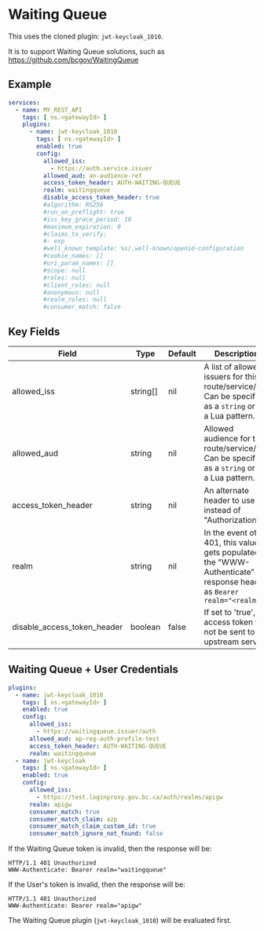 # Waiting Queue

This uses the cloned plugin: `jwt-keycloak_1010`.

It is to support Waiting Queue solutions, such as https://github.com/bcgov/WaitingQueue

## Example

```yaml
services:
  - name: MY_REST_API
    tags: [ ns.<gatewayId> ]
    plugins:
      - name: jwt-keycloak_1010
        tags: [ ns.<gatewayId> ]
        enabled: true
        config:
          allowed_iss:
            - https://auth.service.issuer
          allowed_aud: an-audience-ref
          access_token_header: AUTH-WAITING-QUEUE
          realm: waitingqueue
          disable_access_token_header: true
          #algorithm: RS256
          #run_on_preflight: true
          #iss_key_grace_period: 10
          #maximum_expiration: 0
          #claims_to_verify:
          #- exp
          #well_known_template: %s/.well-known/openid-configuration
          #cookie_names: []
          #uri_param_names: []
          #scope: null
          #roles: null
          #client_roles: null
          #anonymous: null
          #realm_roles: null
          #consumer_match: false
```

## Key Fields

| Field                       | Type     | Default | Description                                                                                                                                         |
| --------------------------- | -------- | ------- | --------------------------------------------------------------------------------------------------------------------------------------------------- |
| allowed_iss                 | string[] | nil     | A list of allowed issuers for this route/service/api. Can be specified as a `string` or as a Lua pattern. |
| allowed_aud                 | string   | nil     | Allowed audience for this route/service/api. Can be specified as a `string` or as a Lua pattern.          |
| access_token_header         | string   | nil     | An alternate header to use instead of "Authorization"                                                                                               |
| realm                       | string   | nil     | In the event of a 401, this value gets populated in the "WWW-Authenticate" response header as `Bearer realm="<realm>"`                              |
| disable_access_token_header | boolean  | false   | If set to 'true', the access token will not be sent to the upstream service                                                                         |

## Waiting Queue + User Credentials

```yaml
plugins:
  - name: jwt-keycloak_1010
    tags: [ ns.<gatewayId> ]
    enabled: true
    config:
      allowed_iss:
        - https://waitingqueue.issuer/auth
      allowed_aud: ap-reg-auth-profile-test
      access_token_header: AUTH-WAITING-QUEUE
      realm: waitingqueue
  - name: jwt-keycloak
    tags: [ ns.<gatewayId> ]
    enabled: true
    config:
      allowed_iss:
        - https://test.loginproxy.gov.bc.ca/auth/realms/apigw
      realm: apigw
      consumer_match: true
      consumer_match_claim: azp
      consumer_match_claim_custom_id: true
      consumer_match_ignore_not_found: false
```

If the Waiting Queue token is invalid, then the response will be:

```
HTTP/1.1 401 Unauthorized
WWW-Authenticate: Bearer realm="waitingqueue"
```

If the User's token is invalid, then the response will be:

```
HTTP/1.1 401 Unauthorized
WWW-Authenticate: Bearer realm="apigw"
```

The Waiting Queue plugin (`jwt-keycloak_1010`) will be evaluated first.
